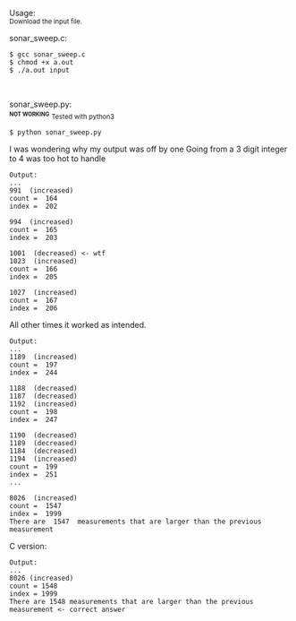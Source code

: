 Usage:  
<sub>Download the input file.  

sonar_sweep.c:  
```
$ gcc sonar_sweep.c
$ chmod +x a.out
$ ./a.out input
```
</br>

sonar_sweep.py:  
<sub><sup><b>NOT WORKING</b></sup></sub>
<sub>Tested with python3</sub>
```
$ python sonar_sweep.py
```

I was wondering why my output was off by one
Going from a 3 digit integer to 4 was too hot to handle
```
Output:
...
991  (increased)
count =  164
index =  202

994  (increased)
count =  165
index =  203

1001  (decreased) <- wtf
1023  (increased)
count =  166
index =  205

1027  (increased)
count =  167
index =  206
```

All other times it worked as intended.
```
Output:
...
1189  (increased)
count =  197
index =  244

1188  (decreased)
1187  (decreased)
1192  (increased)
count =  198
index =  247

1190  (decreased)
1189  (decreased)
1184  (decreased)
1194  (increased)
count =  199
index =  251
...

8026  (increased)
count =  1547
index =  1999
There are  1547  measurements that are larger than the previous measurement
```

C version:
```
Output:
...
8026 (increased)
count = 1548
index = 1999
There are 1548 measurements that are larger than the previous measurement <- correct answer
```